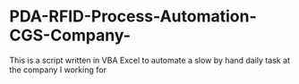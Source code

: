 # PDA-RFID-Process-Automation-CGS-Company-
This is a script written in VBA Excel to automate a slow by hand daily task at the company I working for
